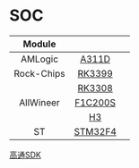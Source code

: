 # SOC

| Module | | |
| :-: | :-: | :-: |
| AMLogic | [A311D](SOC/A311D) |  |
| Rock-Chips | [RK3399](SOC/RK3399) |  |
|     | [RK3308](SOC/RK3399) |  |
| AllWineer  | [F1C200S](SOC/F1C200S) |  |
|     | [H3](SOC/H3) |  |
| ST | [STM32F4](SOC/STM32F4) |  |

[高通SDK](https://developer.qualcomm.com/software/hexagon-dsp-sdk/tools)
